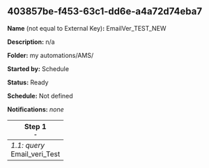 ## 403857be-f453-63c1-dd6e-a4a72d74eba7

**Name** (not equal to External Key)**:** EmailVer_TEST_NEW

**Description:** n/a

**Folder:** my automations/AMS/

**Started by:** Schedule

**Status:** Ready

**Schedule:** Not defined

**Notifications:** _none_


| Step 1<br>_<small>-</small>_ |
| --- |
| _1.1: query_<br>Email_veri_Test |
